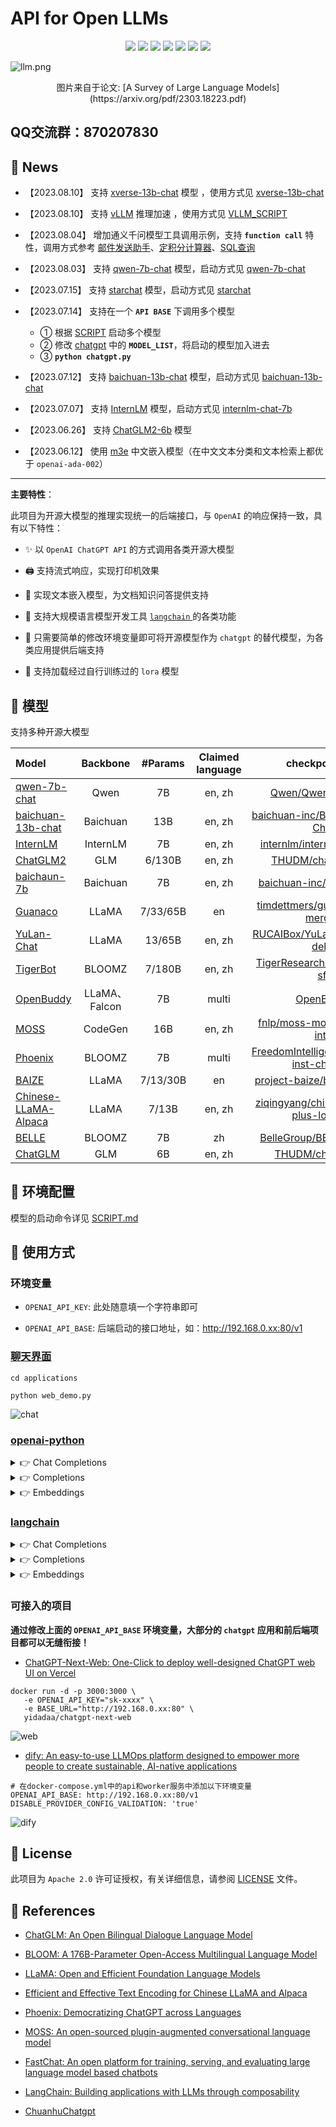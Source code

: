 # API for Open LLMs

<p align="center">
    <a href="https://github.com/xusenlinzy/api-for-open-llm"><img src="https://img.shields.io/github/license/xusenlinzy/api-for-open-llm"></a>
    <a href=""><img src="https://img.shields.io/badge/python-3.8+-aff.svg"></a>
    <a href=""><img src="https://img.shields.io/badge/pytorch-%3E=1.14-red?logo=pytorch"></a>
    <a href="https://github.com/xusenlinzy/api-for-open-llm"><img src="https://img.shields.io/github/last-commit/xusenlinzy/api-for-open-llm"></a>
    <a href="https://github.com/xusenlinzy/api-for-open-llm"><img src="https://img.shields.io/github/issues/xusenlinzy/api-for-open-llm?color=9cc"></a>
    <a href="https://github.com/xusenlinzy/api-for-open-llm"><img src="https://img.shields.io/github/stars/xusenlinzy/api-for-open-llm?color=ccf"></a>
    <a href="https://github.com/xusenlinzy/api-for-open-llm"><img src="https://img.shields.io/badge/langurage-py-brightgreen?style=flat&color=blue"></a>
</p>


![llm.png](images/llm.png)
<div align="center"> 图片来自于论文: [A Survey of Large Language Models](https://arxiv.org/pdf/2303.18223.pdf) </div>

  
## QQ交流群：870207830


## 📢 News

+ 【2023.08.10】 支持 [xverse-13b-chat](https://github.com/xverse-ai/XVERSE-13B) 模型 ，使用方式见 [xverse-13b-chat](https://github.com/xusenlinzy/api-for-open-llm/blob/master/docs/SCRIPT.md#xverse-13b-chat)


+ 【2023.08.10】 支持 [vLLM](https://github.com/vllm-project/vllm) 推理加速 ，使用方式见 [VLLM_SCRIPT](./docs/VLLM_SCRIPT.md)


+ 【2023.08.04】 增加通义千问模型工具调用示例，支持 **`function call`** 特性，调用方式参考 [邮件发送助手](./examples/qwen-7b-chat/email_sender.py)、[定积分计算器](./examples/qwen-7b-chat/quad_calculator.py)、[SQL查询](./examples/qwen-7b-chat/sql_querier.py)


+ 【2023.08.03】 支持 [qwen-7b-chat](https://github.com/QwenLM/Qwen-7B) 模型，启动方式见 [qwen-7b-chat](https://github.com/xusenlinzy/api-for-open-llm/blob/master/docs/SCRIPT.md#qwen-7b-chat)


+ 【2023.07.15】 支持 [starchat](https://huggingface.co/HuggingFaceH4/starchat-beta) 模型，启动方式见 [starchat](https://github.com/xusenlinzy/api-for-open-llm/blob/master/docs/SCRIPT.md#starchat)


+ 【2023.07.14】 支持在一个 **`API BASE`** 下调用多个模型
   + ① 根据 [SCRIPT](docs/SCRIPT.md) 启动多个模型
   + ② 修改 [chatgpt](tools/chatgpt.py) 中的 **`MODEL_LIST`**，将启动的模型加入进去
   + ③ **`python chatgpt.py`**


+ 【2023.07.12】 支持 [baichuan-13b-chat](https://github.com/baichuan-inc/Baichuan-13B) 模型，启动方式见 [baichuan-13b-chat](https://github.com/xusenlinzy/api-for-open-llm/blob/master/docs/SCRIPT.md#baichuan-13b-chat)


+ 【2023.07.07】 支持 [InternLM](https://github.com/InternLM/InternLM) 模型，启动方式见 [internlm-chat-7b](https://github.com/xusenlinzy/api-for-open-llm/blob/master/docs/SCRIPT.md#internlm)


+ 【2023.06.26】 支持 [ChatGLM2-6b](https://github.com/THUDM/ChatGLM2-6B) 模型


+ 【2023.06.12】 使用 [m3e](https://huggingface.co/moka-ai/m3e-base) 中文嵌入模型（在中文文本分类和文本检索上都优于 `openai-ada-002`）


---

**主要特性**：

此项目为开源大模型的推理实现统一的后端接口，与 `OpenAI` 的响应保持一致，具有以下特性：

+ ✨ 以 `OpenAI ChatGPT API` 的方式调用各类开源大模型


+ 🖨️ 支持流式响应，实现打印机效果


+ 📖 实现文本嵌入模型，为文档知识问答提供支持


+ 🦜️ 支持大规模语言模型开发工具 [`langchain` ](https://github.com/hwchase17/langchain) 的各类功能
 

+ 🙌 只需要简单的修改环境变量即可将开源模型作为 `chatgpt` 的替代模型，为各类应用提供后端支持


+ 🚀 支持加载经过自行训练过的 `lora` 模型


## 🐼 模型

支持多种开源大模型

| Model                                                                 |   Backbone   | #Params  | Claimed language |                                               checkpoint link                                               |
|:----------------------------------------------------------------------|:------------:|:--------:|:----------------:|:-----------------------------------------------------------------------------------------------------------:|
| [qwen-7b-chat](https://github.com/QwenLM/Qwen-7B)                     |     Qwen     |    7B    |      en, zh      |                 [Qwen/Qwen-7B-Chat](https://huggingface.co/baichuan-inc/Qwen/Qwen-7B-Chat)                  |
| [baichuan-13b-chat](https://github.com/baichuan-inc/Baichuan-13B)     |   Baichuan   |   13B    |      en, zh      |           [baichuan-inc/Baichuan-13B-Chat](https://huggingface.co/baichuan-inc/Baichuan-13B-Chat)           |
| [InternLM](https://github.com/InternLM/InternLM)                      |   InternLM   |    7B    |      en, zh      |                [internlm/internlm-chat-7b](https://huggingface.co/internlm/internlm-chat-7b)                |
| [ChatGLM2](https://github.com/THUDM/ChatGLM2-6B)                      |     GLM      |  6/130B  |      en, zh      |                        [THUDM/chatglm2-6b](https://huggingface.co/THUDM/chatglm2-6b)                        |
| [baichaun-7b](https://github.com/baichuan-inc/baichuan-7B)            |   Baichuan   |    7B    |      en, zh      |                 [baichuan-inc/baichuan-7B](https://huggingface.co/baichuan-inc/baichuan-7B)                 |
| [Guanaco](https://github.com/artidoro/qlora/tree/main)                |    LLaMA     | 7/33/65B |        en        |           [timdettmers/guanaco-33b-merged](https://huggingface.co/timdettmers/guanaco-33b-merged)           |
| [YuLan-Chat](https://github.com/RUC-GSAI/YuLan-Chat)                  |    LLaMA     |  13/65B  |      en, zh      |            [RUCAIBox/YuLan-Chat-13b-delta](https://huggingface.co/RUCAIBox/YuLan-Chat-13b-delta)            |
| [TigerBot](https://github.com/TigerResearch/TigerBot)                 |    BLOOMZ    |  7/180B  |      en, zh      |            [TigerResearch/tigerbot-7b-sft](https://huggingface.co/TigerResearch/tigerbot-7b-sft)            |
| [OpenBuddy](https://github.com/OpenBuddy/OpenBuddy)                   | LLaMA、Falcon |    7B    |      multi       |                                [OpenBuddy](https://huggingface.co/OpenBuddy)                                |
| [MOSS](https://github.com/OpenLMLab/MOSS)                             |   CodeGen    |   16B    |      en, zh      |              [fnlp/moss-moon-003-sft-int4](https://huggingface.co/fnlp/moss-moon-003-sft-int4)              |
| [Phoenix](https://github.com/FreedomIntelligence/LLMZoo)              |    BLOOMZ    |    7B    |      multi       | [FreedomIntelligence/phoenix-inst-chat-7b](https://huggingface.co/FreedomIntelligence/phoenix-inst-chat-7b) |
| [BAIZE](https://github.com/project-baize/baize-chatbot)               |    LLaMA     | 7/13/30B |        en        |              [project-baize/baize-lora-7B](https://huggingface.co/project-baize/baize-lora-7B)              |
| [Chinese-LLaMA-Alpaca](https://github.com/ymcui/Chinese-LLaMA-Alpaca) |    LLaMA     |  7/13B   |      en, zh      |   [ziqingyang/chinese-alpaca-plus-lora-7b](https://huggingface.co/ziqingyang/chinese-alpaca-plus-lora-7b)   |
| [BELLE](https://github.com/LianjiaTech/BELLE)                         |    BLOOMZ    |    7B    |        zh        |                   [BelleGroup/BELLE-7B-2M](https://huggingface.co/BelleGroup/BELLE-7B-2M)                   |
| [ChatGLM](https://github.com/THUDM/ChatGLM-6B)                        |     GLM      |    6B    |      en, zh      |                         [THUDM/chatglm-6b](https://huggingface.co/THUDM/chatglm-6b)                         |


## 🐳 环境配置

模型的启动命令详见 [SCRIPT.md](docs/SCRIPT.md)


## 🤖 使用方式

### 环境变量

+ `OPENAI_API_KEY`: 此处随意填一个字符串即可

+ `OPENAI_API_BASE`: 后端启动的接口地址，如：http://192.168.0.xx:80/v1

### [聊天界面](./applications)

```shell
cd applications

python web_demo.py
```

![chat](images/chat.png)

### [openai-python](https://github.com/openai/openai-python)

<details>
<summary>👉 Chat Completions</summary>

```python
import openai

openai.api_base = "http://192.168.0.xx:80/v1"

# Enter any non-empty API key to pass the client library's check.
openai.api_key = "xxx"

# Enter any non-empty model name to pass the client library's check.
completion = openai.ChatCompletion.create(
    model="chatglm-6b",
    messages=[
        {"role": "user", "content": "你好"},
    ],
    stream=False,
)

print(completion.choices[0].message.content)
# 你好👋！我是人工智能助手 ChatGLM-6B，很高兴见到你，欢迎问我任何问题。
```

</details>

<details>
<summary>👉 Completions</summary>

```python
import openai

openai.api_base = "http://192.168.0.xx:80/v1"

# Enter any non-empty API key to pass the client library's check.
openai.api_key = "xxx"

# Enter any non-empty model name to pass the client library's check.
completion = openai.Completion.create(prompt="你好", model="chatglm-6b")

print(completion.choices[0].text)
# 你好👋！我是人工智能助手 ChatGLM-6B，很高兴见到你，欢迎问我任何问题。
```

</details>

<details>
<summary>👉 Embeddings</summary>

```python
import openai

openai.api_base = "http://192.168.0.xx:80/v1"

# Enter any non-empty API key to pass the client library's check.
openai.api_key = "xxx"

# compute the embedding of the text
embedding = openai.Embedding.create(
    input="什么是chatgpt？", 
    model="text2vec-large-chinese"
)

print(embedding['data'][0]['embedding'])
```

</details>

### [langchain](https://github.com/hwchase17/langchain)

<details>
<summary>👉 Chat Completions</summary>

```python
import os

os.environ["OPENAI_API_BASE"] = "http://192.168.0.xx:80/v1"
os.environ["OPENAI_API_KEY"] = "xxx"

from langchain.chat_models import ChatOpenAI
from langchain.schema import HumanMessage

chat = ChatOpenAI()
print(chat([HumanMessage(content="你好")]))
# content='你好👋！我是人工智能助手 ChatGLM-6B，很高兴见到你，欢迎问我任何问题。' additional_kwargs={}
```
</details>

<details>
<summary>👉 Completions</summary>

```python
import os

os.environ["OPENAI_API_BASE"] = "http://192.168.0.xx:80/v1"
os.environ["OPENAI_API_KEY"] = "xxx"

from langchain.llms import OpenAI

llm = OpenAI()
print(llm("你好"))
# 你好👋！我是人工智能助手 ChatGLM-6B，很高兴见到你，欢迎问我任何问题。
```

</details>

<details>
<summary>👉 Embeddings</summary>

```python
import os

os.environ["OPENAI_API_BASE"] = "http://192.168.0.xx:80/v1"
os.environ["OPENAI_API_KEY"] = "xxx"

from langchain.embeddings import OpenAIEmbeddings

embeddings = OpenAIEmbeddings()
query_result = embeddings.embed_query("什么是chatgpt？")
print(query_result)
```
</details>

### 可接入的项目

**通过修改上面的 `OPENAI_API_BASE` 环境变量，大部分的 `chatgpt` 应用和前后端项目都可以无缝衔接！**

+ [ChatGPT-Next-Web: One-Click to deploy well-designed ChatGPT web UI on Vercel](https://github.com/Yidadaa/ChatGPT-Next-Web)

```shell
docker run -d -p 3000:3000 \
   -e OPENAI_API_KEY="sk-xxxx" \
   -e BASE_URL="http://192.168.0.xx:80" \
   yidadaa/chatgpt-next-web
```

![web](images/web.png)

+ [dify: An easy-to-use LLMOps platform designed to empower more people to create sustainable, AI-native applications](https://github.com/langgenius/dify)

```shell
# 在docker-compose.yml中的api和worker服务中添加以下环境变量
OPENAI_API_BASE: http://192.168.0.xx:80/v1
DISABLE_PROVIDER_CONFIG_VALIDATION: 'true'
```

![dify](images/dify.png)


## 📜 License

此项目为 `Apache 2.0` 许可证授权，有关详细信息，请参阅 [LICENSE](LICENSE) 文件。


## 🚧 References

+ [ChatGLM: An Open Bilingual Dialogue Language Model](https://github.com/THUDM/ChatGLM-6B)

+ [BLOOM: A 176B-Parameter Open-Access Multilingual Language Model](https://arxiv.org/abs/2211.05100)

+ [LLaMA: Open and Efficient Foundation Language Models](https://arxiv.org/abs/2302.13971v1)

+ [Efficient and Effective Text Encoding for Chinese LLaMA and Alpaca](https://github.com/ymcui/Chinese-LLaMA-Alpaca)

+ [Phoenix: Democratizing ChatGPT across Languages](https://github.com/FreedomIntelligence/LLMZoo)

+ [MOSS: An open-sourced plugin-augmented conversational language model](https://github.com/OpenLMLab/MOSS)

+ [FastChat: An open platform for training, serving, and evaluating large language model based chatbots](https://github.com/lm-sys/FastChat)

+ [LangChain: Building applications with LLMs through composability](https://github.com/hwchase17/langchain)

+ [ChuanhuChatgpt](https://github.com/GaiZhenbiao/ChuanhuChatGPT)
